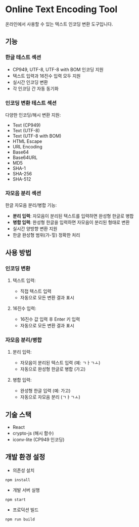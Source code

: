 # Online Text Encoding Tool

온라인에서 사용할 수 있는 텍스트 인코딩 변환 도구입니다.

## 기능

### 한글 테스트 섹션
- CP949, UTF-8, UTF-8 with BOM 인코딩 지원
- 텍스트 입력과 16진수 입력 모두 지원
- 실시간 인코딩 변환
- 각 인코딩 간 자동 동기화

### 인코딩 변환 테스트 섹션
다양한 인코딩/해시 변환 지원:
- Text (CP949)
- Text (UTF-8)
- Text (UTF-8 with BOM)
- HTML Escape
- URL Encoding
- Base64
- Base64URL
- MD5
- SHA-1
- SHA-256
- SHA-512

### 자모음 분리 섹션
한글 자모음 분리/병합 기능:
- **분리 입력**: 자모음이 분리된 텍스트를 입력하면 완성형 한글로 병합
- **병합 입력**: 완성형 한글을 입력하면 자모음이 분리된 형태로 변환
- 실시간 양방향 변환 지원
- 한글 완성형 범위(가-힣) 정확한 처리

## 사용 방법

### 인코딩 변환
1. 텍스트 입력:
   - 직접 텍스트 입력
   - 자동으로 모든 변환 결과 표시

2. 16진수 입력:
   - 16진수 값 입력 후 Enter 키 입력
   - 자동으로 모든 변환 결과 표시

### 자모음 분리/병합
1. 분리 입력:
   - 자모음이 분리된 텍스트 입력 (예: ㄱㅏㄱㅗ)
   - 자동으로 완성형 한글로 병합 (가고)

2. 병합 입력:
   - 완성형 한글 입력 (예: 가고)
   - 자동으로 자모음 분리 (ㄱㅏㄱㅗ)

## 기술 스택

- React
- crypto-js (해시 함수)
- iconv-lite (CP949 인코딩)

## 개발 환경 설정
- 의존성 설치
```
npm install
```
- 개발 서버 실행
```
npm start
```
- 프로덕션 빌드
```
npm run build
```

